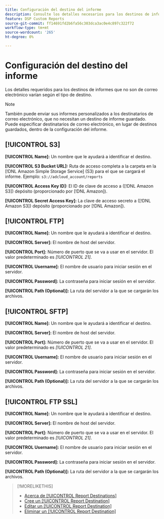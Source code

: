 ```yaml
---
title: Configuración del destino del informe
description: Consulte los detalles necesarios para los destinos de informes, por tipo de destino.
feature: DSP Custom Reports
source-git-commit: ff14691fd2b6fa56c303dca3ac0e4c897c322f72
workflow-type: tm+mt
source-wordcount: '265'
ht-degree: 0%

---
```



# Configuración del destino del informe

Los detalles requeridos para los destinos de informes que no son de correo electrónico varían según el tipo de destino.

>[!NOTE]
>
> También puede enviar sus informes personalizados a los destinatarios de correo electrónico, que no necesitan un destino de informe guardado. Puede especificar destinatarios de correo electrónico, en lugar de destinos guardados, dentro de la configuración del informe.

## [!UICONTROL S3]

**[!UICONTROL Name]:** Un nombre que le ayudará a identificar el destino.

**[!UICONTROL S3 Bucket URL]:** Ruta de acceso completa a la carpeta en la [!DNL Amazon Simple Storage Service] (S3) para el que se cargará el informe. Ejemplo: `s3://adcloud_account/reports`

**[!UICONTROL Access Key ID]:** El ID de clave de acceso a ([!DNL Amazon S3]) depósito (proporcionado por [!DNL Amazon]).

**[!UICONTROL Secret Access Key]:** La clave de acceso secreto a ([!DNL Amazon S3]) depósito (proporcionado por [!DNL Amazon]).

## [!UICONTROL FTP]

**[!UICONTROL Name]:** Un nombre que le ayudará a identificar el destino.

**[!UICONTROL Server]:** El nombre de host del servidor.

**[!UICONTROL Port]:** Número de puerto que se va a usar en el servidor. El valor predeterminado es *[!UICONTROL 21]*.

**[!UICONTROL Username]:** El nombre de usuario para iniciar sesión en el servidor.

**[!UICONTROL Password]:** La contraseña para iniciar sesión en el servidor.

**[!UICONTROL Path (Optional)]:** La ruta del servidor a la que se cargarán los archivos.

## [!UICONTROL SFTP]

**[!UICONTROL Name]:** Un nombre que le ayudará a identificar el destino.

**[!UICONTROL Server]:** El nombre de host del servidor.

**[!UICONTROL Port]:** Número de puerto que se va a usar en el servidor. El valor predeterminado es *[!UICONTROL 21]*.

**[!UICONTROL Username]:** El nombre de usuario para iniciar sesión en el servidor.

**[!UICONTROL Password]:** La contraseña para iniciar sesión en el servidor.

**[!UICONTROL Path (Optional)]:** La ruta del servidor a la que se cargarán los archivos.

## [!UICONTROL FTP SSL]

**[!UICONTROL Name]:** Un nombre que le ayudará a identificar el destino.

**[!UICONTROL Server]:** El nombre de host del servidor.

**[!UICONTROL Port]:** Número de puerto que se va a usar en el servidor. El valor predeterminado es *[!UICONTROL 21]*.

**[!UICONTROL Username]:** El nombre de usuario para iniciar sesión en el servidor.

**[!UICONTROL Password]:** La contraseña para iniciar sesión en el servidor.

**[!UICONTROL Path (Optional)]:** La ruta del servidor a la que se cargarán los archivos.

>[!MORELIKETHIS]
>
>* [Acerca de [!UICONTROL Report Destinations]](/help/dsp/reports/report-destinations/report-destination-about.md)
>* [Cree un [!UICONTROL Report Destination]](/help/dsp/reports/report-destinations/report-destination-create.md)
>* [Editar un [!UICONTROL Report Destination]](/help/dsp/reports/report-destinations/report-destination-edit.md)
>* [Eliminar un [!UICONTROL Report Destination]](/help/dsp/reports/report-destinations/report-destination-delete.md)

